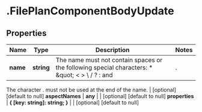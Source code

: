# .FilePlanComponentBodyUpdate

## Properties
Name | Type | Description | Notes
------------ | ------------- | ------------- | -------------
**name** | **string** | The name must not contain spaces or the following special characters: * \&quot; &lt; &gt; \\ / ? : and |.
The character . must not be used at the end of the name.
 | [optional] [default to null]
**aspectNames** | **any** |  | [optional] [default to null]
**properties** | **{ [key: string]: string; }** |  | [optional] [default to null]


